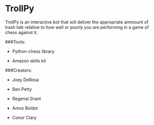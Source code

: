 # TrollPy
TrollPy is an interactive bot that will deliver the appropriate ammount of trash talk relative to how well or poorly you are performing in a game of chess against it.

###Tools:
- Python-chess library

- Amazon skills kit

###Creators:
- Joey DeRosa

- Ben Petty

- Regenal Grant

- Amos Boldor

- Conor Clary